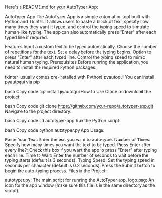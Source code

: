
Here's a README.md for your AutoTyper App:

AutoTyper App
The AutoTyper App is a simple automation tool built with Python and Tkinter. It allows users to paste a block of text, specify how many times they want it typed, and control the typing speed to simulate human-like typing. The app can also automatically press "Enter" after each typed line if required.

Features
Input a custom text to be typed automatically.
Choose the number of repetitions for the text.
Set a delay before the typing begins.
Option to press "Enter" after each typed line.
Control the typing speed to mimic natural human typing.
Prerequisites
Before running the application, you need to install the required Python packages:

tkinter (usually comes pre-installed with Python)
pyautogui
You can install pyautogui via pip:

bash
Copy code
pip install pyautogui
How to Use
Clone or download the project:

bash
Copy code
git clone https://github.com/your-repo/autotyper-app.git
Navigate to the project directory:

bash
Copy code
cd autotyper-app
Run the Python script:

bash
Copy code
python autotyper.py
App Usage:

Paste Your Text: Enter the text you want to auto-type.
Number of Times: Specify how many times you want the text to be typed.
Press Enter after every line?: Check this box if you want the app to press "Enter" after typing each line.
Time to Wait: Enter the number of seconds to wait before the typing starts (default is 3 seconds).
Typing Speed: Set the typing speed in seconds per character (default is 0.2 seconds).
Press the Submit button to begin the auto-typing process.
Files in the Project:

autotyper.py: The main script for running the AutoTyper app.
logo.png: An icon for the app window (make sure this file is in the same directory as the script).

